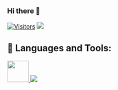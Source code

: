 ### Hi there 👋

<!--**Mayandev/Mayandev** is a ✨ _special_ ✨ repository because its `README.md` (this file) appears on your GitHub profile.

Here are some ideas to get you started:

- 🔭 I’m currently working on ...
- 🌱 I’m currently learning ...
- 👯 I’m looking to collaborate on ...
- 🤔 I’m looking for help with ...
- 💬 Ask me about ...
- 📫 How to reach me: ...
- 😄 Pronouns: ...
- ⚡ Fun fact: ...
-->
[![Visitors](https://api.visitorbadge.io/api/visitors?path=https%3A%2F%2Fgithub.com%2Flimitcool&labelColor=%23697689&countColor=%232ccce4)](https://visitorbadge.io/status?path=https%3A%2F%2Fgithub.com%2Flimitcool)
![](https://github-readme-stats.vercel.app/api?username=limitcool&theme=dark)

## 🚀 Languages and Tools:

<p align="left"> 
    <a href="https://www.rust-lang.org/" target="_blank"> <img src="https://www.rust-lang.org/static/images/rust-logo-blk.svg" height="50" width="50" /> </a>
    <!-- <a href="https://reactjs.org/" target="_blank"> <img src="https://images.sftcdn.net/images/t_app-logo-xl,f_auto/p/ef4acbd0-9ab2-4f0e-886c-9bddbc162dcc/2475860112/visual-studio-code-download%20(1).png" height="50" width="50" /> </a>
    <a href="https://developer.mozilla.org/en-US/docs/Web/JavaScript" target="_blank"> <img src="https://img.icons8.com/color/48/000000/javascript.png"/> </a> 
    <a href="https://www.w3.org/html/" target="_blank"> <img src="https://img.icons8.com/color/48/000000/html-5.png"/> </a> 
    <a href="https://www.w3.org/html/" target="_blank"> <img src="https://img.icons8.com/color/48/000000/css3.png"/> </a> -->
    <a href="https://www.python.org" target="_blank"> <img src="https://img.icons8.com/color/48/000000/python.png"/> </a> 
    <!-- <a style="padding-right:8px;" href="https://nodejs.org" target="_blank"> <img src="https://img.icons8.com/color/48/000000/nodejs.png"/> </a>  -->
    <!-- <a href="https://firebase.google.com/" target="_blank"> <img src="https://img.icons8.com/color/48/000000/firebase.png"/> </a>  -->
</p>
